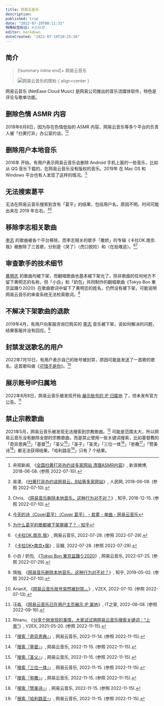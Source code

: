 ```yaml
---
title: 网易云音乐
description:
published: true
date: "2022-07-29T08:11:31"
特殊标签标记: #无标签
editor: markdown
dateCreated: "2022-07-10T20:25:56"
---
```


## 简介

> [!summary inline end]+ 网易云音乐
>
> ![网易云音乐的图标](https://s3.tebi.io/ggame/company/网易/网易云音乐/NetEase_Music_icon.webp)
> { align=center }

网易云音乐 (NetEase Cloud Music) 是网易公司推出的音乐流媒体软件，特色是评论与歌单功能。

## 删除色情 ASMR 内容

2018年6月8日，因为存在色情低俗的 ASMR 内容，网易云音乐等多个平台的负责人被「扫黄打非」办公室约谈。[^vTCpe][^c1009]

[^vTCpe]: 央视新闻, 《[全国扫黄打非办约谈多家网站 清理ASMR内容](https://archive.ph/vTCpe "https://www.weibo.com/2656274875/GkoVW1Gop")》, 新浪微博, 2018-06-08. (参照 2022-07-10).

[^c1009]: 易潇, 《[扫黄打非办约谈网易云、B站等多家网站](https://web.archive.org/web/20210622213510/https://it.people.com.cn/n1/2018/0608/c1009-30046548.html)》, 人民网, 2018-06-08. (参照 2022-07-10).

## 删除用户本地音乐

2016年 开始，有用户表示网易云音乐会删除 Android 手机上面的一些音乐，比如从 QQ 音乐下载的，在网易云音乐没有版权的音乐。2019年 在 Mac OS 和 Windows 平台也有人发现了这样的情况。[^53673866]

[^53673866]: Chris, 《[网易音乐删除本地音乐，这种行为对不对？](https://web.archive.org/web/20220710105545/https://www.zhihu.com/question/53673866)》, 知乎, 2016-12-15. (参照 2022-07-10).

## 无法搜索葛平

无法在网易云音乐搜索到含有「葛平」的结果，包括用户名。原因不明，时间可能出来在 2019 年左右。[^xRpEf][^358478929]

[^xRpEf]: [今天的诗（Cover葛平）（Cover 葛平） - 若雾 - 单曲 - 网易云音乐](https://archive.is/xRpEf "https://music.163.com/#/song?id=453746370")

[^358478929]: [为什么葛平的歌都被下架屏蔽了？ - 知乎](https://web.archive.org/web/20210430101225/https://www.zhihu.com/question/358478929)

## 移除李志相关歌曲

[李志](/people/李志.md) 的歌曲被各个平台移除，而李志相关的歌手「撒娇」的专辑《卡拉OK.南京.我》被删除了三首歌，分别是〈哭了〉〈虎口脱险〉和〈在劫难逃〉。[^0tgkz][^BzRRy]

[^0tgkz]: 《[卡拉OK.南京.我](https://archive.ph/0tgkz "https://music.163.com/#/album?id=28991")》, 网易云音乐, 2022-07-28. (参照 2022-07-29).

[^BzRRy]: 《[卡拉OK•南京•我](https://archive.ph/BzRRy "https://music.douban.com/subject/3389641/")》, 豆瓣, 2022-07-28. (参照 2022-07-29).

## 审查歌手的技术细节

[黄明志](/people/黄明志.md) 的歌曲均被下架，而翻唱歌曲也基本被下架光了，除非歌曲的任何地方不留下黄明志的名称，但「小白」和「奶包」共同制作的翻唱歌曲《Tokyo Bon 東京盆踊り2020》在歌曲歌词中留下了黄明志的姓名，仍然没有被下架，可能说明网易云音乐的审查系统无法检索歌词。[^uRuwT]

[^uRuwT]: 小白 / 奶包, 《[Tokyo Bon 東京盆踊り2020](https://archive.ph/uRuwT "https://music.163.com/song?id=1483116131")》, 网易云音乐, 2022-07-25. (参照 2022-07-29).

## 不解决下架歌曲的退款

2019年4月，有用户向客服咨询已购买的 [李志](/people/李志.md) 音乐被下架，该如何解决的问题，结果客服并没有回应。[^669797116]

[^669797116]:  慎独, 《[网易音乐删除本地音乐，这种行为对不对？](https://web.archive.org/web/20220710132018/https://www.zhihu.com/question/53673866/answer/669797116)》, 知乎, 2019-05-02. (参照 2022-07-10).

## 封禁发送歌名的用户

2022年7月10日，有用户表示自己的账号被封禁，原因可能是发送了一首歌的歌名，这首歌叫做《[可惜不是你](/sound/可惜不是你.md)》。[^865295]

[^865295]: ArianX, 《[网易云音乐账号突然被封禁。。](https://web.archive.org/web/20220712034741/https://www.v2ex.com/t/865295)》, V2EX, 2022-07-10. (参照 2022-07-13).

## 展示账号IP归属地

2022年8月8日，网易云音乐被发现开始 [展示账号的 IP 归属地](/censorship/展示用户_IP_属地信息.md) 了，但未发布官方公告。[^967]

[^967]: 汪淼, 《[网易云音乐已在用户主页展示 IP 属地](https://web.archive.org/web/20220902043912/https://www.ithome.com/0/633/967.htm)》, IT之家, 2022-08-08. (参照 2022-09-16).

## 禁止宗教歌曲

2021年5月，网易云音乐被发现无法搜索到宗教歌曲。[^778081] 可能是范围太大，所以网易云音乐没有删除全部的宗教歌曲，而是禁止使用一些关键词搜索，比如基督教的「奇异恩典[^V93Hq]」「基督[^3avqx]」「圣父[^h4uEB]」「圣子」「圣灵」「三位一体[^g1PDU]」「弥撒[^wYtSF]」「赞美诗[^me8Hn]」都无法获得结果。「哈利路亚[^pm7Js]」只有 7 个结果。

[^778081]: Rhianu, 《[分享个刚发现的事情，大家试试用网易云音乐搜索关键词：“上帝”](https://web.archive.org/web/20220128020656/https://v2ex.com/t/778081)》, V2EX, 2021-05-20. (参照 2022-11-15).

[^V93Hq]: 「[搜索『奇异恩典』](https://archive.ph/V93Hq "https://music.163.com/#/search/m/?s=奇异恩典")」, 网易云音乐, 2022-11-14. (参照 2022-11-15).
[^3avqx]: 「[搜索『基督』](https://archive.ph/3avqx)」, 网易云音乐, 2022-11-15. (参照 2022-11-15).
[^wYtSF]: 「[搜索『弥撒』](https://archive.ph/wYtSF)」, 网易云音乐, 2022-11-15. (参照 2022-11-15).
[^g1PDU]: 「[搜索『三位一体』](https://archive.ph/g1PDU)」, 网易云音乐, 2022-11-15. (参照 2022-11-15).
[^h4uEB]: 「[搜索『圣父』](https://archive.ph/h4uEB)」, 网易云音乐, 2022-11-15. (参照 2022-11-15).
[^me8Hn]: 「[搜索『赞美诗』](https://archive.ph/me8Hn)」, 网易云音乐, 2022-11-15. (参照 2022-11-15).
[^pm7Js]: 「[搜索『哈利路亚』](https://archive.ph/pm7Js)」, 网易云音乐, 2022-11-15. (参照 2022-11-15).
